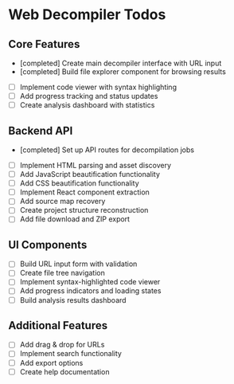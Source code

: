 # Web Decompiler Todos

## Core Features
- [completed] Create main decompiler interface with URL input
- [completed] Build file explorer component for browsing results
- [ ] Implement code viewer with syntax highlighting
- [ ] Add progress tracking and status updates
- [ ] Create analysis dashboard with statistics

## Backend API
- [completed] Set up API routes for decompilation jobs
- [ ] Implement HTML parsing and asset discovery
- [ ] Add JavaScript beautification functionality
- [ ] Add CSS beautification functionality
- [ ] Implement React component extraction
- [ ] Add source map recovery
- [ ] Create project structure reconstruction
- [ ] Add file download and ZIP export

## UI Components
- [ ] Build URL input form with validation
- [ ] Create file tree navigation
- [ ] Implement syntax-highlighted code viewer
- [ ] Add progress indicators and loading states
- [ ] Build analysis results dashboard

## Additional Features
- [ ] Add drag & drop for URLs
- [ ] Implement search functionality
- [ ] Add export options
- [ ] Create help documentation
